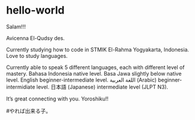 # hello-world

Salam!!!

Avicenna El-Qudsy des.

Currently studying how to code in STMIK El-Rahma Yogyakarta, Indonesia.
Love to study languages. 

Currently able to speak 5 different languages, each with different level of mastery.
Bahasa Indonesia native level.
Basa Jawa slightly below native level.
English beginner-intermediate level.
اللغة العربية (Arabic) beginner-intermidiate level.
日本語 (Japanese) intermediate level (JLPT N3).

It’s great connecting with you.
Yoroshiku!!

#やれば出来る子。
